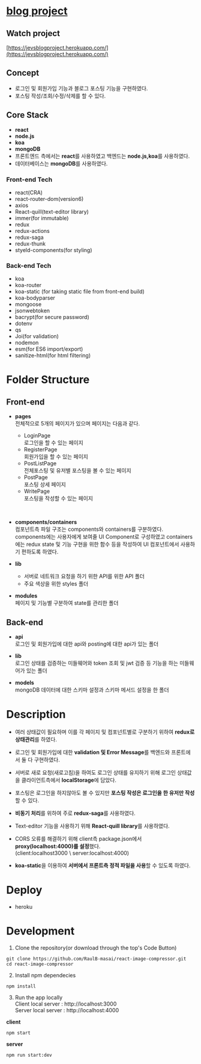 # [blog project](https://jevsblogproject.herokuapp.com/)

## **Watch project**

[https://jevsblogproject.herokuapp.com/](https://jevsblogproject.herokuapp.com/)

## **Concept**

- 로그인 및 회원가입 기능과 블로그 포스팅 기능을 구현하였다.
- 포스팅 작성/조회/수정/삭제를 할 수 있다.

## **Core Stack**

- **react**
- **node.js**
- **koa**
- **mongoDB**
- 프론트엔드 측에서는 **react**를 사용하였고 백엔드는 **node.js,koa**를 사용하였다.
- 데이터베이스는 **mongoDB**를 사용하였다.

### **Front-end Tech**

- react(CRA)
- react-router-dom(version6)
- axios
- React-quill(text-editor library)
- immer(for immutable)
- redux
- redux-actions
- redux-saga
- redux-thunk
- styeld-components(for styling)

### **Back-end Tech**

- koa
- koa-router
- koa-static (for taking static file from front-end build)
- koa-bodyparser
- mongoose
- jsonwebtoken
- bacrypt(for secure password)
- dotenv
- qs
- Joi(for validation)
- nodemon
- esm(for ES6 import/export)
- sanitize-html(for html filtering)

# Folder Structure

## **Front-end**

- **pages**  
  전체적으로 5개의 페이지가 있으며 페이지는 다음과 같다.

  - LoginPage  
    로그인을 할 수 있는 페이지
  - RegisterPage  
    회원가입을 할 수 있는 페이지
  - PostListPage  
    전체포스팅 및 유저별 포스팅을 볼 수 있는 페이지
  - PostPage  
    포스팅 상세 페이지
  - WritePage  
    포스팅을 작성할 수 있는 페이지

<br>

- **components/containers**  
  컴포넌트측 파일 구조는 components와 containers를 구분하였다.  
  components에는 사용자에게 보여줄 UI Component로 구성하였고 containers에는 redux state 및 기능 구현을 위한 함수 등을 작성하여 UI 컴포넌트에서 사용하기 편하도록 하였다.

- **lib**

  - 서버로 네트워크 요청을 하기 위한 API를 위한 API 폴더
  - 주요 색상을 위한 styles 폴더

- **modules**  
  페이지 및 기능별 구분하여 state를 관리한 폴더

## **Back-end**

- **api**  
  로그인 및 회원가입에 대한 api와 posting에 대한 api가 있는 폴더

- **lib**  
  로그인 상태를 검증하는 미들웨어와 token 조회 및 jwt 검증 등 기능을 하는 미들웨어가 있는 폴더

- **models**  
  mongoDB 데이터에 대한 스키마 설정과 스키마 메서드 설정을 한 폴더

# Description

- 여러 상태값이 필요하며 이를 각 페이지 및 컴포넌트별로 구분하기 위하여 **redux로 상태관리**를 하였다.

- 로그인 및 회원가입에 대한 **validation 및 Error Message**를 백엔드와 프론트에서 둘 다 구현하였다.

- 서버로 새로 요청(새로고침)을 하여도 로그인 상태를 유지하기 위해 로그인 상태값을 클라이언트측에서 **localStorage**에 담았다.

- 포스팅은 로그인을 하지않아도 볼 수 있지만 **포스팅 작성은 로그인을 한 유저만 작성**할 수 있다.

- **비동기 처리**를 위하여 주로 **redux-saga**를 사용하였다.

- Text-editor 기능을 사용하기 위해 **React-quill library**를 사용하였다.

- CORS 오류를 해결하기 위해 client측 package.json에서 **proxy(localhost:4000)를 설정**했다.  
  (client:localhost3000 \ server:localhost:4000)

- **koa-static**을 이용하여 **서버에서 프론트측 정적 파일을 사용**할 수 있도록 하였다.

# Deploy

- heroku

# Development

1. Clone the repository(or download through the top's Code Button)

```
git clone https://github.com/RaulB-masai/react-image-compressor.git
cd react-image-compressor
```

2. Install npm dependecies

```
npm install
```

3. Run the app locally  
   Client local server : http://localhost:3000  
   Server local server : http://localhost:4000

**client**

```
npm start
```

**server**

```
npm run start:dev
```
